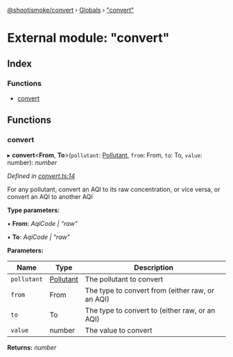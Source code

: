 [@shootismoke/convert](../README.md) › [Globals](../globals.md) › ["convert"](_convert_.md)

# External module: "convert"

## Index

### Functions

* [convert](_convert_.md#convert)

## Functions

###  convert

▸ **convert**<**From**, **To**>(`pollutant`: [Pollutant](_util_pollutant_.md#pollutant), `from`: From, `to`: To, `value`: number): *number*

*Defined in [convert.ts:14](https://github.com/shootismoke/common/blob/eaab9f5/packages/convert/src/convert.ts#L14)*

For any pollutant, convert an AQI to its raw concentration, or vice versa,
or convert an AQI to another AQI

**Type parameters:**

▪ **From**: *AqiCode | "raw"*

▪ **To**: *AqiCode | "raw"*

**Parameters:**

Name | Type | Description |
------ | ------ | ------ |
`pollutant` | [Pollutant](_util_pollutant_.md#pollutant) | The pollutant to convert |
`from` | From | The type to convert from (either raw, or an AQI) |
`to` | To | The type to convert to (either raw, or an AQI) |
`value` | number | The value to convert  |

**Returns:** *number*
